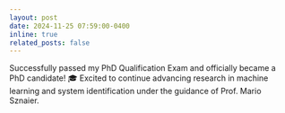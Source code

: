 ```yaml
---
layout: post
date: 2024-11-25 07:59:00-0400
inline: true
related_posts: false
---
```


Successfully passed my PhD Qualification Exam and officially became a PhD candidate! 🎓 Excited to continue advancing research in machine learning and system identification under the guidance of Prof. Mario Sznaier.
